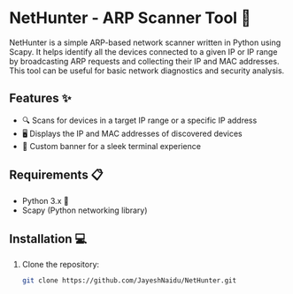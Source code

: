 # NetHunter - ARP Scanner Tool 🚀

NetHunter is a simple ARP-based network scanner written in Python using Scapy. It helps identify all the devices connected to a given IP or IP range by broadcasting ARP requests and collecting their IP and MAC addresses. This tool can be useful for basic network diagnostics and security analysis.

## Features ✨
- 🔍 Scans for devices in a target IP range or a specific IP address
- 🖥️ Displays the IP and MAC addresses of discovered devices
- 🎨 Custom banner for a sleek terminal experience

## Requirements 📋
- Python 3.x 🐍
- Scapy (Python networking library)

## Installation 💻
1. Clone the repository:
   ```bash
   git clone https://github.com/JayeshNaidu/NetHunter.git

